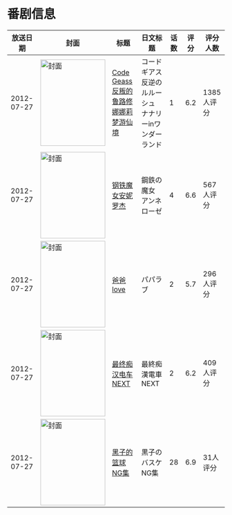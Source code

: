 # 番剧信息

|放送日期|封面|标题|日文标题|话数|评分|评分人数|
|---|---|---|---|---|---|---|
|2012-07-27|<img src="//lain.bgm.tv/pic/cover/c/3a/b3/35866_C6Kk7.jpg" alt="封面" style="width:150px;height:200px;object-fit:cover;">|[Code Geass 反叛的鲁路修 娜娜莉梦游仙境](https://bangumi.tv/subject/35866)|コードギアス 反逆のルルーシュ ナナリーinワンダーランド|1|6.2|1385人评分|
|2012-07-27|<img src="/img/no_icon_subject.png" alt="封面" style="width:150px;height:200px;object-fit:cover;">|[钢铁魔女安妮罗杰](https://bangumi.tv/subject/43301)|鋼鉄の魔女 アンネローゼ|4|6.6|567人评分|
|2012-07-27|<img src="/img/no_icon_subject.png" alt="封面" style="width:150px;height:200px;object-fit:cover;">|[爸爸love](https://bangumi.tv/subject/47140)|パパラブ|2|5.7|296人评分|
|2012-07-27|<img src="/img/no_icon_subject.png" alt="封面" style="width:150px;height:200px;object-fit:cover;">|[最终痴汉电车NEXT](https://bangumi.tv/subject/57202)|最終痴漢電車NEXT|2|6.2|409人评分|
|2012-07-27|<img src="//lain.bgm.tv/pic/cover/c/8e/72/259059_uXxHQ.jpg" alt="封面" style="width:150px;height:200px;object-fit:cover;">|[黑子的篮球NG集](https://bangumi.tv/subject/259059)|黒子のバスケNG集|28|6.9|31人评分|
